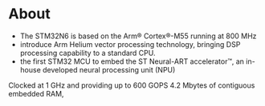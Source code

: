 # About


* The STM32N6 is based on the Arm® Cortex®-M55 running at 800 MHz
* introduce Arm Helium vector processing technology, bringing DSP processing capability to a standard CPU.
* the first STM32 MCU to embed the ST Neural-ART accelerator™, an in-house developed neural processing unit (NPU)

Clocked at 1 GHz and providing up to 600 GOPS
4.2 Mbytes of contiguous embedded RAM,
